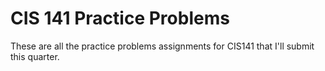 # CIS 141 Practice Problems
These are all the practice problems assignments for CIS141 that I'll submit this quarter.
